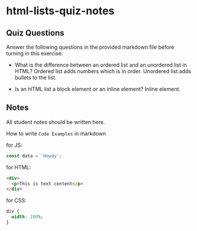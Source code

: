 # html-lists-quiz-notes

## Quiz Questions

Answer the following questions in the provided markdown file before turning in this exercise:

- What is the difference between an ordered list and an unordered list in HTML?
  Ordered list adds numbers which is in order. Unordered list adds bullets to the list.

- Is an HTML list a block element or an inline element?
  Inline element.

## Notes

All student notes should be written here.

How to write `Code Examples` in markdown

for JS:

```javascript
const data = 'Howdy';
```

for HTML:

```html
<div>
  <p>This is text content</p>
</div>
```

for CSS:

```css
div {
  width: 100%;
}
```
